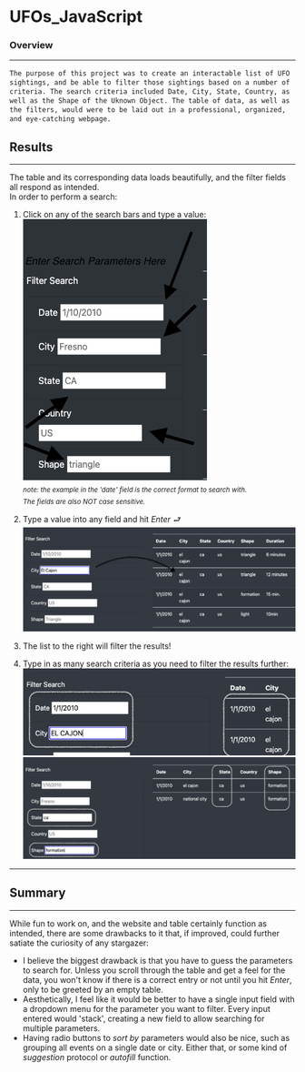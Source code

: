 # UFOs_JavaScript
### Overview
---
    The purpose of this project was to create an interactable list of UFO sightings, and be able to filter those sightings based on a number of criteria. The search criteria included Date, City, State, Country, as well as the Shape of the Uknown Object. The table of data, as well as the filters, would were to be laid out in a professional, organized, and eye-catching webpage. 
## Results
---
The table and its corresponding data loads beautifully, and the filter fields all respond as intended.    
In order to perform a search:   
1. Click on any of the search bars and type a value:      
![Search Fields](static/images/search_bars.png)     
<sub>*note: the example in the 'date' field is the correct format to search with.     
The fields are also NOT case sensitive.*</sub>    

2. Type a value into any field and hit *Enter ⮐*     
![Search Result](static/images/search_result.png)      

3. The list to the right will filter the results!    

4. Type in as many search criteria as you need to filter the results further:    
![Alt text](static/images/search_example_1.png)      
![Alt text](static/images/search_example_2.png)    
---    
## Summary      
---         


While fun to work on, and the website and table certainly function as intended, there are some drawbacks to it that, if improved, could further satiate the curiosity of any stargazer:     

* I believe the biggest drawback is that you have to guess the parameters to search for. Unless you scroll through the table and get a feel for the data, you won't know if there is a correct entry or not until you hit *Enter*, only to be greeted by an empty table.
* Aesthetically, I feel like it would be better to have a single input field with a dropdown menu for the parameter you want to filter. Every input entered would 'stack', creating a new field to allow searching for multiple parameters.
* Having radio buttons to *sort by* parameters would also be nice, such as grouping all events on a single date or city. Either that, or some kind of *suggestion* protocol or *autofill* function. 
 